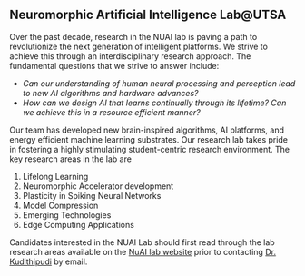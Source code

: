 ## Neuromorphic Artificial Intelligence Lab@UTSA
<!--

**Here are some ideas to get you started:**

🙋‍♀️ A short introduction - what is your organization all about?
🌈 Contribution guidelines - how can the community get involved?
👩‍💻 Useful resources - where can the community find your docs? Is there anything else the community should know?
🍿 Fun facts - what does your team eat for breakfast?
🧙 Remember, you can do mighty things with the power of [Markdown](https://docs.github.com/github/writing-on-github/getting-started-with-writing-and-formatting-on-github/basic-writing-and-formatting-syntax)
-->
Over the past decade, research in the NUAI lab is paving a path to revolutionize the next generation of intelligent platforms. We strive to achieve this through an interdisciplinary research approach. The fundamental questions that we strive to answer include:
* *Can our understanding of human neural processing and perception lead to new AI algorithms and hardware advances?*
*  *How can we design AI that learns continually through its lifetime? Can we achieve this in a resource efficient manner?*

Our team has developed new brain-inspired algorithms, AI platforms, and energy efficient machine learning substrates. Our research lab takes pride in fostering a highly stimulating student-centric research environment.
The key research areas in the lab are
1. Lifelong Learning
2. Neuromorphic Accelerator development
3. Plasticity in Spiking Neural Networks
4. Model Compression
5. Emerging Technologies
6. Edge Computing Applications

Candidates interested in the NUAI Lab should first read through the lab research areas available on the [NuAI lab website](https://www.nuailab.com/index.html#) prior to contacting [Dr. Kudithipudi](dk@utsa.edu) by email.
